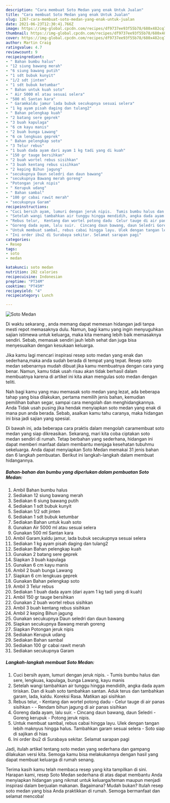 ```yaml
---
description: "Cara membuat Soto Medan yang enak Untuk Jualan"
title: "Cara membuat Soto Medan yang enak Untuk Jualan"
slug: 1267-cara-membuat-soto-medan-yang-enak-untuk-jualan
date: 2021-06-23T12:30:41.766Z
image: https://img-global.cpcdn.com/recipes/df9737ee93f55b78/680x482cq70/soto-medan-foto-resep-utama.jpg
thumbnail: https://img-global.cpcdn.com/recipes/df9737ee93f55b78/680x482cq70/soto-medan-foto-resep-utama.jpg
cover: https://img-global.cpcdn.com/recipes/df9737ee93f55b78/680x482cq70/soto-medan-foto-resep-utama.jpg
author: Martin Craig
ratingvalue: 4.7
reviewcount: 9
recipeingredient:
- " Bahan bumbu halus"
- "12 siung bawang merah"
- "6 siung bawang putih"
- "1 sdt bubuk kunyit"
- "1/2 sdt jinten"
- "1 sdt bubuk ketumbar"
- " Bahan untuk kuah soto"
- " Air 5000 ml atau sesuai selera"
- "500 ml Santan kara"
- " Garamkaldu jamur lada bubuk secukupnya sesuai selera"
- "1 kg ayam pisah daging dan tulang2"
- " Bahan pelengkap kuah"
- "2 batang sere geprek"
- "3 buah kapulaga"
- "6 cm kayu manis"
- "2 buah bunga Lawang"
- "6 cm lengkuas geprek"
- " Bahan pelengkap soto"
- "3 Telur rebus"
- "1 buah dada ayam dari ayam 1 kg tadi yang di kuah"
- "150 gr tauge bersihkan"
- "2 buah wortel rebus sisihkan"
- "3 buah kentang rebus sisihkan"
- "2 keping Bihun jagung"
- "secukupnya Daun seledri dan daun bawang"
- "secukupnya Bawang merah goreng"
- "Potongan jeruk nipis"
- " Kerupuk udang"
- " Bahan sambal"
- "100 gr cabai rawit merah"
- "secukupnya Garam"
recipeinstructions:
- "Cuci bersih ayam, lumuri dengan jeruk nipis.  Tumis bumbu halus dan sere, lengkuas, kapulaga, bunga Lawang, kayu manis"
- "Setelah wangi tambahkan air tunggu hingga mendidih, angka dada ayam tiriskan. Dan di kuah soto tambahkan santan. Aduk terus dan tambahkan garam, lada, kaldu. Koreksi Rasa. Matikan api sisihkan"
- "Rebus telur,  Kentang dan wortel potong dadu  Celur tauge di air panas sisihkan   Rendam bihun jagung di air panas sisihkan"
- "Goreng dada ayam, lalu suir.  Cincang daun bawang, daun Seledri Goreng kerupuk  Potong jeruk nipis."
- "Untuk membuat sambal, rebus cabai hingga layu. Ulek dengan tangan lebih maknyus hingga halus. Tambahkan garam sesuai selera  Soto siap di sajikan di hias"
- "Ini order ibu2 di Surabaya sekitar. Selamat sarapan pagi"
categories:
- Resep
tags:
- soto
- medan

katakunci: soto medan 
nutrition: 282 calories
recipecuisine: Indonesian
preptime: "PT34M"
cooktime: "PT45M"
recipeyield: "4"
recipecategory: Lunch

---
```



![Soto Medan](https://img-global.cpcdn.com/recipes/df9737ee93f55b78/680x482cq70/soto-medan-foto-resep-utama.jpg)

Di waktu  sekarang , anda memang dapat memesan hidangan jadi tanpa mesti repot memasaknya dulu. Namun, bagi kamu yang ingin menyuguhkan sajian istimewa untuk keluarga, maka kita memang lebih baik memasaknya sendiri. Sebab, memasak sendiri jauh lebih sehat dan juga bisa menyesuaikan dengan kesukaan keluarga.

Jika kamu lagi mencari inspirasi resep soto medan yang enak dan sederhana,maka anda sudah berada di tempat yang tepat. Resep soto medan  sebenarnya mudah dibuat jika kamu membuatnya dengan cara yang benar. Namun, kamu tidak usah risau akan tidak berhasil dalam membuatnya 
karena di artikel ini kita akan mengulas soto medan dengan teliti.  



Nah bagi kamu yang mau memasak soto medan yang lezat, ada beberapa tahap yang bisa dilakukan, pertama memilih jenis bahan, kemudian pemilihan bahan segar, sampai cara mengolah dan menghidangkannya. Anda Tidak usah pusing jika hendak menyiapkan soto medan yang enak di mana pun anda berada. Sebab, asalkan kamu  tahu caranya, maka hidangan ini bisa jadi sajian yang spesial.

Di bawah ini, ada beberapa cara praktis  dalam mengolah caramembuat soto medan yang siap dikreasikan. Sekarang, mari kita coba ciptakan soto medan sendiri di rumah. Tetap berbahan yang sederhana, hidangan ini dapat memberi manfaat dalam membantu menjaga kesehatan tubuhmu sekeluarga. Anda dapat menyiapkan Soto Medan memakai 31 jenis bahan dan 6 langkah pembuatan. Berikut ini langkah-langkah dalam membuat hidangannya.

<!--inarticleads1-->

##### Bahan-bahan dan bumbu yang diperlukan dalam pembuatan Soto Medan:

1. Ambil  Bahan bumbu halus
1. Sediakan 12 siung bawang merah
1. Sediakan 6 siung bawang putih
1. Sediakan 1 sdt bubuk kunyit
1. Sediakan 1/2 sdt jinten
1. Sediakan 1 sdt bubuk ketumbar
1. Sediakan  Bahan untuk kuah soto
1. Gunakan  Air 5000 ml atau sesuai selera
1. Gunakan 500 ml Santan kara
1. Ambil  Garam,kaldu jamur, lada bubuk secukupnya sesuai selera
1. Sediakan 1 kg ayam pisah daging dan tulang2
1. Sediakan  Bahan pelengkap kuah
1. Gunakan 2 batang sere geprek
1. Siapkan 3 buah kapulaga
1. Gunakan 6 cm kayu manis
1. Ambil 2 buah bunga Lawang
1. Siapkan 6 cm lengkuas geprek
1. Gunakan  Bahan pelengkap soto
1. Ambil 3 Telur rebus
1. Sediakan 1 buah dada ayam (dari ayam 1 kg tadi yang di kuah)
1. Ambil 150 gr tauge bersihkan
1. Gunakan 2 buah wortel rebus sisihkan
1. Ambil 3 buah kentang rebus sisihkan
1. Ambil 2 keping Bihun jagung
1. Gunakan secukupnya Daun seledri dan daun bawang
1. Siapkan secukupnya Bawang merah goreng
1. Siapkan Potongan jeruk nipis
1. Sediakan  Kerupuk udang
1. Sediakan  Bahan sambal
1. Sediakan 100 gr cabai rawit merah
1. Sediakan secukupnya Garam




<!--inarticleads2-->

##### Langkah-langkah membuat Soto Medan:

1. Cuci bersih ayam, lumuri dengan jeruk nipis.  - Tumis bumbu halus dan sere, lengkuas, kapulaga, bunga Lawang, kayu manis
1. Setelah wangi tambahkan air tunggu hingga mendidih, angka dada ayam tiriskan. Dan di kuah soto tambahkan santan. Aduk terus dan tambahkan garam, lada, kaldu. Koreksi Rasa. Matikan api sisihkan
1. Rebus telur,  - Kentang dan wortel potong dadu  - Celur tauge di air panas sisihkan  -  - Rendam bihun jagung di air panas sisihkan
1. Goreng dada ayam, lalu suir.  - Cincang daun bawang, daun Seledri - Goreng kerupuk  - Potong jeruk nipis.
1. Untuk membuat sambal, rebus cabai hingga layu. Ulek dengan tangan lebih maknyus hingga halus. Tambahkan garam sesuai selera  - Soto siap di sajikan di hias
1. Ini order ibu2 di Surabaya sekitar. Selamat sarapan pagi




Jadi, itulah artikel tentang  soto medan  yang sederhana dan gampang dilakukan versi kita. Semoga kamu bisa melakukannya dengan hasil yang dapat membuat keluarga di rumah senang. 

Terima kasih kamu telah membaca resep yang kita tampilkan di sini. Harapan kami, resep  Soto Medan sederhana di atas dapat membantu Anda menyiapkan hidangan yang nikmat untuk keluarga/teman maupun menjadi inspirasi dalam berjualan makanan. Bagaimana? Mudah bukan? Itulah resep soto medan yang bisa Anda praktikkan di rumah. Semoga bermanfaat dan selamat mencoba!

